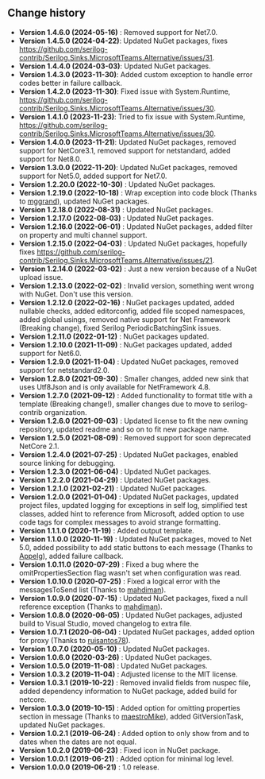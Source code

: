 Change history
--------------

* **Version 1.4.6.0 (2024-05-16)** : Removed support for Net7.0.
* **Version 1.4.5.0 (2024-04-22)**: Updated NuGet packages, fixes https://github.com/serilog-contrib/Serilog.Sinks.MicrosoftTeams.Alternative/issues/31.
* **Version 1.4.4.0 (2024-03-03)**: Updated NuGet packages.
* **Version 1.4.3.0 (2023-11-30)**: Added custom exception to handle error codes better in failure callback.
* **Version 1.4.2.0 (2023-11-30)**: Fixed issue with System.Runtime, https://github.com/serilog-contrib/Serilog.Sinks.MicrosoftTeams.Alternative/issues/30.
* **Version 1.4.1.0 (2023-11-23)**: Tried to fix issue with System.Runtime, https://github.com/serilog-contrib/Serilog.Sinks.MicrosoftTeams.Alternative/issues/30.
* **Version 1.4.0.0 (2023-11-21)**: Updated NuGet packages, removed support for NetCore3.1, removed support for netstandard, added support for Net8.0.
* **Version 1.3.0.0 (2022-11-20)**: Updated NuGet packages, removed support for Net5.0, added support for Net7.0.
* **Version 1.2.20.0 (2022-10-30)** : Updated NuGet packages.
* **Version 1.2.19.0 (2022-10-18)** : Wrap exception into code block (Thanks to [mggrand](https://github.com/mggrand)), updated NuGet packages.
* **Version 1.2.18.0 (2022-08-31)** : Updated NuGet packages.
* **Version 1.2.17.0 (2022-08-03)** : Updated NuGet packages.
* **Version 1.2.16.0 (2022-06-01)** : Updated NuGet packages, added filter on property and multi channel support.
* **Version 1.2.15.0 (2022-04-03)** : Updated NuGet packages, hopefully fixes https://github.com/serilog-contrib/Serilog.Sinks.MicrosoftTeams.Alternative/issues/21.
* **Version 1.2.14.0 (2022-03-02)** : Just a new version because of a NuGet upload issue.
* **Version 1.2.13.0 (2022-02-02)** : Invalid version, something went wrong with NuGet. Don't use this version.
* **Version 1.2.12.0 (2022-02-16)** : NuGet packages updated, added nullable checks, added editorconfig, added file scoped namespaces, added global usings, removed native support for Net Framework (Breaking change), fixed Serilog PeriodicBatchingSink issues.
* **Version 1.2.11.0 (2022-01-12)** : NuGet packages updated.
* **Version 1.2.10.0 (2021-11-09)** : NuGet packages updated, added support for Net6.0.
* **Version 1.2.9.0 (2021-11-04)** : Updated NuGet packages, removed support for netstandard2.0.
* **Version 1.2.8.0 (2021-09-30)** : Smaller changes, added new sink that uses Utf8Json and is only available for NetFramework 4.8.
* **Version 1.2.7.0 (2021-09-12)** : Added functionality to format title with a template (Breaking change!), smaller changes due to move to serilog-contrib organization.
* **Version 1.2.6.0 (2021-09-03)** : Updated license to fit the new owning repository, updated readme and so on to fit new package name.
* **Version 1.2.5.0 (2021-08-09)** : Removed support for soon deprecated NetCore 2.1.
* **Version 1.2.4.0 (2021-07-25)** : Updated NuGet packages, enabled source linking for debugging.
* **Version 1.2.3.0 (2021-06-04)** : Updated NuGet packages.
* **Version 1.2.2.0 (2021-04-29)** : Updated NuGet packages.
* **Version 1.2.1.0 (2021-02-21)** : Updated NuGet packages.
* **Version 1.2.0.0 (2021-01-04)** : Updated NuGet packages, updated project files, updated logging for exceptions in self log, simplified test classes, added hint to reference from Microsoft, added option to use code tags for complex messages to avoid strange formatting.
* **Version 1.1.1.0 (2020-11-19)** : Added output template.
* **Version 1.1.0.0 (2020-11-19)** : Updated NuGet packages, moved to Net 5.0, added possibility to add static buttons to each message (Thanks to [Appelg](https://github.com/Appelg)), added failure callback.
* **Version 1.0.11.0 (2020-07-29)** : Fixed a bug where the omitPropertiesSection flag wasn't set when configuration was read.
* **Version 1.0.10.0 (2020-07-25)** : Fixed a logical error with the messagesToSend list (Thanks to [mahdiman](https://github.com/mahdiman)).
* **Version 1.0.9.0 (2020-07-15)** : Updated NuGet packages, fixed a null reference exception (Thanks to [mahdiman](https://github.com/mahdiman)).
* **Version 1.0.8.0 (2020-06-05)** : Updated NuGet packages, adjusted build to Visual Studio, moved changelog to extra file.
* **Version 1.0.7.1 (2020-06-04)** : Updated NuGet packages, added option for proxy (Thanks to [ruisantos78](https://github.com/ruisantos78)).
* **Version 1.0.7.0 (2020-05-10)** : Updated NuGet packages.
* **Version 1.0.6.0 (2020-03-26)** : Updated NuGet packages.
* **Version 1.0.5.0 (2019-11-08)** : Updated NuGet packages.
* **Version 1.0.3.2 (2019-11-04)** : Adjusted license to the MIT license.
* **Version 1.0.3.1 (2019-10-22)** : Removed invalid fields from nuspec file, added dependency information to NuGet package, added build for netcore.
* **Version 1.0.3.0 (2019-10-15)** : Added option for omitting properties section in message (Thanks to [maestroMike](https://github.com/maestroMike)), added GitVersionTask, updated NuGet packages.
* **Version 1.0.2.1 (2019-06-24)** : Added option to only show from and to dates when the dates are not equal.
* **Version 1.0.2.0 (2019-06-23)** : Fixed icon in NuGet package.
* **Version 1.0.0.1 (2019-06-21)** : Added option for minimal log level.
* **Version 1.0.0.0 (2019-06-21)** : 1.0 release.
